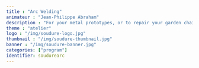 ```yaml
---
title : "Arc Welding"
animateur : "Jean-Philippe Abraham"
description : "For your metal prototypes, or to repair your garden chairs, Jean-Philippe support you into the practice of arc welding."
theme : "atelier"
logo : "/img/soudure-logo.jpg"
thumbnail : "/img/soudure-thumbnail.jpg"
banner : "/img/soudure-banner.jpg"
categories: ["program"]
identifier: soudurearc
---
```

